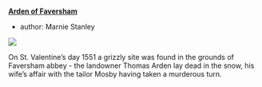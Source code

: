 <param ve-config 
       title="16th Century Kent"
       banner="main/images/banner/16c.png"
       layout="index">

#

##
**[Arden of Faversham](16c-arden-faversham)**

- author: Marnie Stanley

![](https://dev.visual-essays.app/thumbnail?url=https://raw.githubusercontent.com/kent-map/kent/main/images/thumbnails/Ardenhouse.jpg)

On St. Valentine’s day 1551 a grizzly site was found in the grounds of Faversham abbey - the landowner Thomas Arden lay dead in the snow, his wife’s affair with the tailor Mosby having taken a murderous turn.
